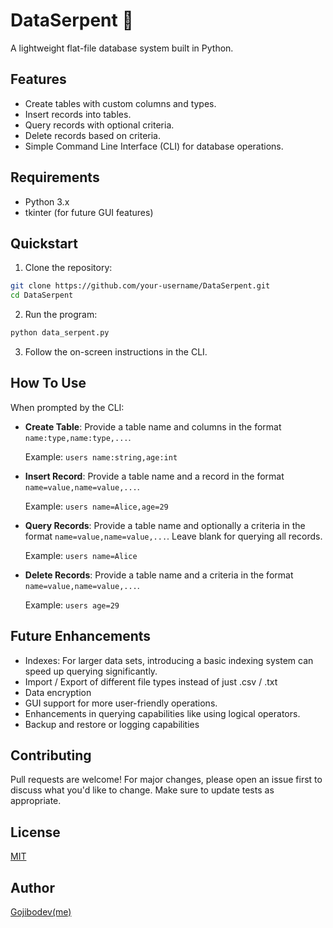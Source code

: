 # DataSerpent 🐍

A lightweight flat-file database system built in Python.

## Features

- Create tables with custom columns and types.
- Insert records into tables.
- Query records with optional criteria.
- Delete records based on criteria.
- Simple Command Line Interface (CLI) for database operations.

## Requirements

- Python 3.x
- tkinter (for future GUI features)

## Quickstart

1. Clone the repository:

```bash
git clone https://github.com/your-username/DataSerpent.git
cd DataSerpent
```

2. Run the program:

```bash
python data_serpent.py
```

3. Follow the on-screen instructions in the CLI.

## How To Use

When prompted by the CLI:

- **Create Table**: Provide a table name and columns in the format `name:type,name:type,...`.
  
  Example: `users name:string,age:int`

- **Insert Record**: Provide a table name and a record in the format `name=value,name=value,...`.
  
  Example: `users name=Alice,age=29`

- **Query Records**: Provide a table name and optionally a criteria in the format `name=value,name=value,...`. Leave blank for querying all records.
  
  Example: `users name=Alice`

- **Delete Records**: Provide a table name and a criteria in the format `name=value,name=value,...`.
  
  Example: `users age=29`

## Future Enhancements
- Indexes: For larger data sets, introducing a basic indexing system can speed up querying significantly.
- Import / Export of different file types instead of just .csv / .txt
- Data encryption
- GUI support for more user-friendly operations.
- Enhancements in querying capabilities like using logical operators.
- Backup and restore or logging capabilities

## Contributing

Pull requests are welcome! For major changes, please open an issue first to discuss what you'd like to change. Make sure to update tests as appropriate.

## License

[MIT](https://choosealicense.com/licenses/mit/)

## Author

[Gojibodev(me)](https://github.com/Gojibodev/)
